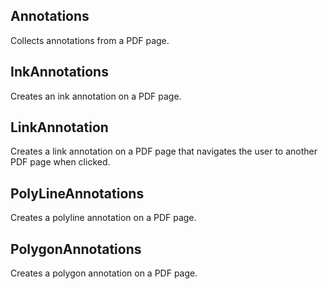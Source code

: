 ## Annotations
Collects annotations from a PDF page.

## InkAnnotations
Creates an ink annotation on a PDF page.

## LinkAnnotation
Creates a link annotation on a PDF page that navigates the user to another PDF page when clicked.

## PolyLineAnnotations
Creates a polyline annotation on a PDF page.

## PolygonAnnotations
Creates a polygon annotation on a PDF page.

